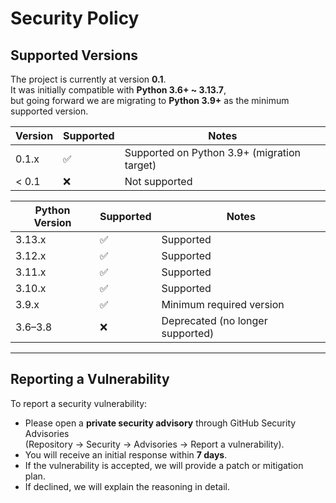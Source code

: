 # Security Policy

## Supported Versions

The project is currently at version **0.1**.  
It was initially compatible with **Python 3.6+ ~ 3.13.7**,  
but going forward we are migrating to **Python 3.9+** as the minimum supported version.  

| Version | Supported          | Notes                                      |
| ------- | ------------------ | ------------------------------------------ |
| 0.1.x   | :white_check_mark: | Supported on Python 3.9+ (migration target) |
| < 0.1   | :x:                | Not supported                              |

| Python Version | Supported          | Notes                      |
| -------------- | ------------------ | -------------------------- |
| 3.13.x         | :white_check_mark: | Supported                  |
| 3.12.x         | :white_check_mark: | Supported                  |
| 3.11.x         | :white_check_mark: | Supported                  |
| 3.10.x         | :white_check_mark: | Supported                  |
| 3.9.x          | :white_check_mark: | Minimum required version   |
| 3.6–3.8        | :x:                | Deprecated (no longer supported) |

---

## Reporting a Vulnerability

To report a security vulnerability:

- Please open a **private security advisory** through GitHub Security Advisories  
  (Repository → Security → Advisories → Report a vulnerability).     
- You will receive an initial response within **7 days**.  
- If the vulnerability is accepted, we will provide a patch or mitigation plan.  
- If declined, we will explain the reasoning in detail.
